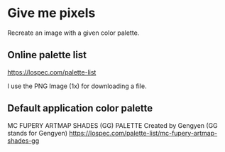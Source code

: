# Give me pixels
Recreate an image with a given color palette.

## Online palette list
https://lospec.com/palette-list

I use the PNG Image (1x) for downloading a file.

## Default application color palette
MC FUPERY ARTMAP SHADES (GG) PALETTE
Created by Gengyen
(GG stands for Gengyen)
https://lospec.com/palette-list/mc-fupery-artmap-shades-gg

